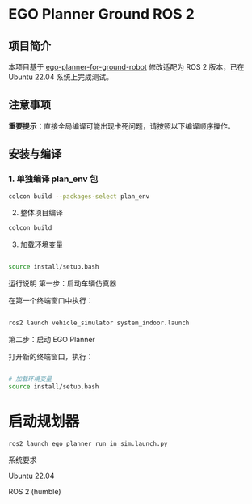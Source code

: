 # EGO Planner Ground ROS 2

## 项目简介

本项目基于 [ego-planner-for-ground-robot](https://github.com/Dangko/ego-planner-for-ground-robot) 修改适配为 ROS 2 版本，已在 Ubuntu 22.04 系统上完成测试。

## 注意事项

**重要提示**：直接全局编译可能出现卡死问题，请按照以下编译顺序操作。

## 安装与编译

### 1. 单独编译 plan_env 包
```bash
colcon build --packages-select plan_env
```
2. 整体项目编译
```bash
colcon build
```
3. 加载环境变量
```bash

source install/setup.bash
```
运行说明
第一步：启动车辆仿真器

在第一个终端窗口中执行：
```bash

ros2 launch vehicle_simulator system_indoor.launch
```
第二步：启动 EGO Planner

打开新的终端窗口，执行：
```bash

# 加载环境变量
source install/setup.bash
```
# 启动规划器
```
ros2 launch ego_planner run_in_sim.launch.py
```
系统要求

Ubuntu 22.04

ROS 2 (humble)
